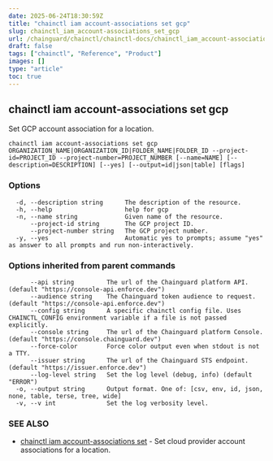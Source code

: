 ```yaml
---
date: 2025-06-24T18:30:59Z
title: "chainctl iam account-associations set gcp"
slug: chainctl_iam_account-associations_set_gcp
url: /chainguard/chainctl/chainctl-docs/chainctl_iam_account-associations_set_gcp/
draft: false
tags: ["chainctl", "Reference", "Product"]
images: []
type: "article"
toc: true
---
```

## chainctl iam account-associations set gcp

Set GCP account association for a location.

```
chainctl iam account-associations set gcp ORGANIZATION_NAME|ORGANIZATION_ID|FOLDER_NAME|FOLDER_ID --project-id=PROJECT_ID --project-number=PROJECT_NUMBER [--name=NAME] [--description=DESCRIPTION] [--yes] [--output=id|json|table] [flags]
```

### Options

```
  -d, --description string      The description of the resource.
  -h, --help                    help for gcp
  -n, --name string             Given name of the resource.
      --project-id string       The GCP project ID.
      --project-number string   The GCP project number.
  -y, --yes                     Automatic yes to prompts; assume "yes" as answer to all prompts and run non-interactively.
```

### Options inherited from parent commands

```
      --api string         The url of the Chainguard platform API. (default "https://console-api.enforce.dev")
      --audience string    The Chainguard token audience to request. (default "https://console-api.enforce.dev")
      --config string      A specific chainctl config file. Uses CHAINCTL_CONFIG environment variable if a file is not passed explicitly.
      --console string     The url of the Chainguard platform Console. (default "https://console.chainguard.dev")
      --force-color        Force color output even when stdout is not a TTY.
      --issuer string      The url of the Chainguard STS endpoint. (default "https://issuer.enforce.dev")
      --log-level string   Set the log level (debug, info) (default "ERROR")
  -o, --output string      Output format. One of: [csv, env, id, json, none, table, terse, tree, wide]
  -v, --v int              Set the log verbosity level.
```

### SEE ALSO

* [chainctl iam account-associations set](/chainguard/chainctl/chainctl-docs/chainctl_iam_account-associations_set/)	 - Set cloud provider account associations for a location.

